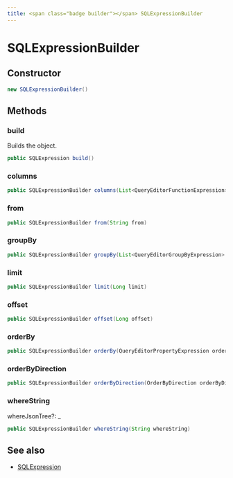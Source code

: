 ```yaml
---
title: <span class="badge builder"></span> SQLExpressionBuilder
---
```

# <span class="badge builder"></span> SQLExpressionBuilder

## Constructor

```java
new SQLExpressionBuilder()
```
## Methods

### <span class="badge object-method"></span> build

Builds the object.

```java
public SQLExpression build()
```

### <span class="badge object-method"></span> columns

```java
public SQLExpressionBuilder columns(List<QueryEditorFunctionExpression> columns)
```

### <span class="badge object-method"></span> from

```java
public SQLExpressionBuilder from(String from)
```

### <span class="badge object-method"></span> groupBy

```java
public SQLExpressionBuilder groupBy(List<QueryEditorGroupByExpression> groupBy)
```

### <span class="badge object-method"></span> limit

```java
public SQLExpressionBuilder limit(Long limit)
```

### <span class="badge object-method"></span> offset

```java
public SQLExpressionBuilder offset(Long offset)
```

### <span class="badge object-method"></span> orderBy

```java
public SQLExpressionBuilder orderBy(QueryEditorPropertyExpression orderBy)
```

### <span class="badge object-method"></span> orderByDirection

```java
public SQLExpressionBuilder orderByDirection(OrderByDirection orderByDirection)
```

### <span class="badge object-method"></span> whereString

whereJsonTree?: _

```java
public SQLExpressionBuilder whereString(String whereString)
```

## See also

 * <span class="badge object-type-class"></span> [SQLExpression](./object-SQLExpression.md)
